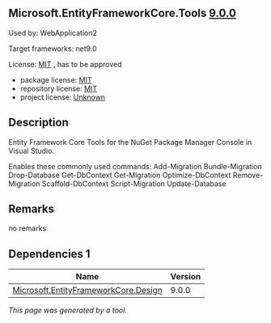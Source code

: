 Microsoft.EntityFrameworkCore.Tools [9.0.0](https://www.nuget.org/packages/Microsoft.EntityFrameworkCore.Tools/9.0.0)
--------------------

Used by: WebApplication2

Target frameworks: net9.0

License: [MIT](../../../../licenses/mit) , has to be approved

- package license: [MIT](https://licenses.nuget.org/MIT) 
- repository license: [MIT](https://github.com/dotnet/efcore) 
- project license: [Unknown](https://docs.microsoft.com/ef/core/) 

Description
-----------
Entity Framework Core Tools for the NuGet Package Manager Console in Visual Studio.

Enables these commonly used commands:
Add-Migration
Bundle-Migration
Drop-Database
Get-DbContext
Get-Migration
Optimize-DbContext
Remove-Migration
Scaffold-DbContext
Script-Migration
Update-Database

Remarks
-----------
no remarks


Dependencies 1
-----------

|Name|Version|
|----------|:----|
|[Microsoft.EntityFrameworkCore.Design](../../../../packages/nuget.org/microsoft.entityframeworkcore.design/9.0.0)|9.0.0|

*This page was generated by a tool.*